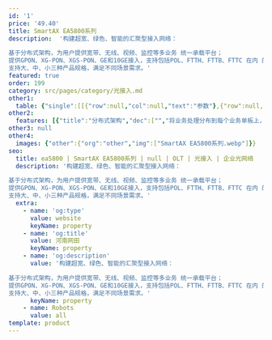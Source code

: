 ```yaml
---
id: '1'
price: '49.40'
title: SmartAX EA5800系列
description:  '构建超宽、绿色、智能的汇聚型接入网络：

基于分布式架构，为用户提供宽带、无线、视频、监控等多业务 统一承载平台；
提供GPON、XG-PON、XGS-PON、GE和10GE接入，支持包括POL、FTTH、FTTB、FTTC 在内 的多种建网模式，实现一张光纤网覆盖全业务，简化网络架构，降低OPEX；
支持大、中、小三种产品规格，满足不同场景需求。'
featured: true
order: 199
category: src/pages/category/光接入.md
other1: 
  table: {"single":[[{"row":null,"col":null,"text":"参数"},{"row":null,"col":null,"text":"EA5800-X17"},{"row":null,"col":null,"text":"EA5800-X15"},{"row":null,"col":null,"text":"EA5800-X7"},{"row":null,"col":null,"text":"EA5800-X2"}],[{"row":null,"col":null,"text":"可配套的机柜"},{"row":null,"col":null,"text":"N63E-22、N66E-18"},{"row":null,"col":null,"text":"N66E-22"},{"row":null,"col":null,"text":"N63E-22、N66E-22"},{"row":null,"col":null,"text":"N63E-22"}],[{"row":null,"col":null,"text":"单板配置"},{"row":null,"col":null,"text":"主控板槽位：9、10 \n业务板/上行板槽位：1～8、11～19 \n通用接口板槽位: 0 \n电源接口板槽位：20、21"},{"row":null,"col":null,"text":"主控板槽位：8、9 \n业务板/上行板槽位：1～7、10～17 \n通用接口板槽位: 0 \n电源接口板槽位：18、19"},{"row":null,"col":null,"text":"主控板槽位：8、9\n业务板/上行板槽位：1～7\n通用接口板槽位: 0\n电源接口板槽位：10、11"},{"row":null,"col":null,"text":"主控板槽位：3、4\n业务板/上行板槽位：1～2\n通用接口板: 不支持\n电源接口板槽位：0"}],[{"row":null,"col":null,"text":"宽×深×高\n（mm）"},{"row":null,"col":null,"text":"11U高，21英寸宽\n不带挂耳：493×287×486\n带挂耳：535×287×486　"},{"row":null,"col":null,"text":"11U高，19英寸宽\n不带挂耳：442×287×486\n带挂耳：482.6×287×486　"},{"row":null,"col":null,"text":"6U高，19英寸宽\n不带挂耳：442×268.7×263.9\n带IEC挂耳： 482.6×268.7×263.9\n带ETSI挂耳： 535×268.7×263.9"},{"row":null,"col":null,"text":"2U高，19英寸宽\n不带挂耳：442×268.7×88.1\n带IEC挂耳： 482.6×268.7×88.1\n带ETSI挂耳： 535×268.7×88.1"}],[{"row":null,"col":null,"text":"最大重量\n(带挂耳)"},{"row":null,"col":null,"text":"45 kg"},{"row":null,"col":null,"text":"35 kg"},{"row":null,"col":null,"text":"26 kg"},{"row":null,"col":null,"text":"9.4 kg"}],[{"row":null,"col":null,"text":"最大输入电流"},{"row":null,"col":null,"text":"60 A"},{"row":null,"col":null,"text":"60 A"},{"row":null,"col":null,"text":"40A"},{"row":null,"col":null,"text":"直流供电：20A\n交流供电：10A"}],[{"row":null,"col":null,"text":"供电方式"},{"row":null,"col":null,"text":"直流供电"},{"row":null,"col":null,"text":"直流供电"},{"row":null,"col":null,"text":"直流供电"},{"row":null,"col":null,"text":"直流供电（双路备份）\n交流供电+蓄电池备电"}],[{"row":null,"col":null,"text":"工作电压范围"},{"row":null,"col":null,"text":"-38.4V～-72V DC"},{"row":null,"col":null,"text":"-38.4V～-72V DC"},{"row":null,"col":null,"text":"-38.4V～-72V DC"},{"row":null,"col":null,"text":"直流供电：-38.4V～-72V\n交流供电：100V～240V"}],[{"row":null,"col":null,"text":"额定电压"},{"row":null,"col":null,"text":"-48V/-60V"},{"row":null,"col":null,"text":"-48V/-60V"},{"row":null,"col":null,"text":"-48V/-60V"},{"row":null,"col":null,"text":"直流供电：-48V/-60V\n交流供电：110V/220V"}],[{"row":null,"col":null,"text":"工作环境温度"},{"row":null,"col":"4","text":"-40°C ～ +65°C，最低启动温度为-25°C。（说明：65℃指业务框进风口的温度。）"}],[{"row":null,"col":null,"text":"工作环境湿度"},{"row":null,"col":null,"text":"5%RH～95%RH"},{"row":null,"col":null,"text":"5%RH～95%RH"},{"row":null,"col":null,"text":"5%RH～95%RH"},{"row":null,"col":null,"text":"5%RH～95%RH"}],[{"row":null,"col":null,"text":"气压环境"},{"row":null,"col":null,"text":"70kPa～106kPa"},{"row":null,"col":null,"text":"70kPa～106kPa"},{"row":null,"col":null,"text":"70kPa～106kPa"},{"row":null,"col":null,"text":"70kPa～106kPa"}],[{"row":null,"col":null,"text":"海拔高度"},{"row":null,"col":"4","text":"4000m以下空气密度会随海拔变化，从而影响设备散热能力，所以工作环境温度会随海拔变化。"}],[{"row":null,"col":null,"text":"业务板每槽位最大\n带宽（背板）"},{"row":null,"col":"4","text":"≥100Gbit/s"}],[{"row":null,"col":null,"text":"主控板交换容量\n（负荷分担模式）"},{"row":null,"col":null,"text":"MPLAE: 3.6Tbit/s\nMPLBE: 8Tbit/s"},{"row":null,"col":null,"text":"MPLAE: 3.6Tbit/s\nMPLBE: 8Tbit/s"},{"row":null,"col":null,"text":"MPLAE: 3.6Tbit/s\nMPLBE: 8Tbit/s"},{"row":null,"col":null,"text":"248Gbit/s"}],[{"row":null,"col":null,"text":"每业务槽位最大带宽\n(主控负荷分担模式)"},{"row":null,"col":null,"text":"MPLAE: 100Gbit/s\nMPLBE: 200Gbit/s"},{"row":null,"col":null,"text":"MPLAE: 100Gbit/s\nMPLBE: 200Gbit/s"},{"row":null,"col":null,"text":"MPLAE: 100Gbit/s\nMPLBE: 200Gbit/s"},{"row":null,"col":null,"text":"40 Gbit/s"}],[{"row":null,"col":null,"text":"系统二层包转发率\n（负荷分担模式）"},{"row":null,"col":null,"text":"5298 Mpps"},{"row":null,"col":null,"text":"5298 Mpps"},{"row":null,"col":null,"text":"5298 Mpps"},{"row":null,"col":null,"text":"714 Mpps"}],[{"row":null,"col":null,"text":"4K视频用户并发数"},{"row":null,"col":null,"text":"16000"},{"row":null,"col":null,"text":"16000"},{"row":null,"col":null,"text":"8000"},{"row":null,"col":null,"text":"2000"}],[{"row":null,"col":null,"text":"MAC地址数"},{"row":null,"col":null,"text":"262143"},{"row":null,"col":null,"text":"262143"},{"row":null,"col":null,"text":"262143"},{"row":null,"col":null,"text":"262143"}],[{"row":null,"col":null,"text":"ARP/路由表项"},{"row":null,"col":null,"text":"131072"},{"row":null,"col":null,"text":"131072"},{"row":null,"col":null,"text":"131072"},{"row":null,"col":null,"text":"V100R018C10及之前版本：131072\nV100R019C00及之后版本：32768"}],[{"row":null,"col":null,"text":"交换转发时延"},{"row":null,"col":"4","text":"具有较低的转发时延。100Mbit/s以太网端口发送64Byte以太网数据包，时延不超过20μs。"}],[{"row":null,"col":null,"text":"满负荷误码率"},{"row":null,"col":"4","text":"端口满负荷传输时，比特差错率（误码率）<10 e-7。"}],[{"row":null,"col":null,"text":"系统可靠性指标"},{"row":null,"col":"4","text":"典型配置系统可用度： >99.999%\n系统平均故障间隔时间MTBF（年）：≈45\n说明：因为组网环境的差异及设备使用的单板不同，EA5800的MTBF时间参考值为45年，现场可更换单元(FRU)的平均修复时间参考值为2小时。此处仅为参考值，如果需要更详细的信息请联系华为技术有限公司相关人员提供。"}],[{"row":null,"col":null,"text":"GPON/XG(S)-PON端口数"},{"row":null,"col":null,"text":"272"},{"row":null,"col":null,"text":"240"},{"row":null,"col":null,"text":"112"},{"row":null,"col":null,"text":"32"}],[{"row":null,"col":null,"text":"GE/FE端口数"},{"row":null,"col":null,"text":"816"},{"row":null,"col":null,"text":"720"},{"row":null,"col":null,"text":"336"},{"row":null,"col":null,"text":"96"}],[{"row":null,"col":null,"text":"10GE端口数"},{"row":null,"col":null,"text":"408"},{"row":null,"col":null,"text":"360"},{"row":null,"col":null,"text":"168"},{"row":null,"col":null,"text":"16"}]]}
other2:
  features: [{"title":"分布式架构","dec":["","将业务处理分布到每个业务单板上，提升系统的交换容量和性能，单槽位吞吐量可达100Gbit/s，满足千兆超宽接入，保障4K视频等高带宽业务无卡顿",""]},{"title":"高可靠性","dec":["","TypeB/TypeC双归属实现异地容灾备份保护，双主控板、双电源板冗余备份，多重上行链路保护，提供安全可靠的运行环境",""]},{"title":"软件升级不断业务","dec":["","分布式架构下，控制与转发分离，保证设备在升级过程中业务不中断，减少用户投诉，白天也可随时升级",""]}]
other3: null
other4:
  images: {"other":{"org":"other","img":["SmartAX EA5800系列.webp"]}}
seo:
  title: ea5800 | SmartAX EA5800系列 | null | OLT | 光接入 | 企业光网络
  description: '构建超宽、绿色、智能的汇聚型接入网络：

基于分布式架构，为用户提供宽带、无线、视频、监控等多业务 统一承载平台；
提供GPON、XG-PON、XGS-PON、GE和10GE接入，支持包括POL、FTTH、FTTB、FTTC 在内 的多种建网模式，实现一张光纤网覆盖全业务，简化网络架构，降低OPEX；
支持大、中、小三种产品规格，满足不同场景需求。'
  extra:
    - name: 'og:type'
      value: website
      keyName: property
    - name: 'og:title'
      value: 河南网田
      keyName: property
    - name: 'og:description'
      value: '构建超宽、绿色、智能的汇聚型接入网络：

基于分布式架构，为用户提供宽带、无线、视频、监控等多业务 统一承载平台；
提供GPON、XG-PON、XGS-PON、GE和10GE接入，支持包括POL、FTTH、FTTB、FTTC 在内 的多种建网模式，实现一张光纤网覆盖全业务，简化网络架构，降低OPEX；
支持大、中、小三种产品规格，满足不同场景需求。'
      keyName: property
    - name: Robots
      value: all
template: product
---
```

